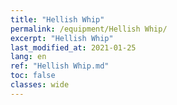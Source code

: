 ```yaml
---
title: "Hellish Whip"
permalink: /equipment/Hellish Whip/
excerpt: "Hellish Whip"
last_modified_at: 2021-01-25
lang: en
ref: "Hellish Whip.md"
toc: false
classes: wide
---
```


